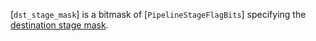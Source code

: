 [`dst_stage_mask`] is a bitmask of [`PipelineStageFlagBits`]
specifying the [destination stage
mask](https://www.khronos.org/registry/vulkan/specs/1.3-extensions/html/vkspec.html#synchronization-pipeline-stages).